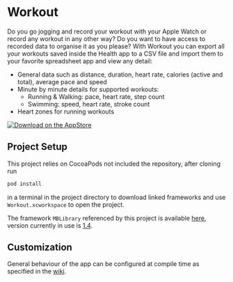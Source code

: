 # Workout
Do you go jogging and record your workout with your Apple Watch or record any workout in any other way? Do you want to have access to recorded data to organise it as you please?
With Workout you can export all your workouts saved inside the Health app to a CSV file and import them to your favorite spreadsheet app and view any detail:
- General data such as distance, duration, heart rate, calories (active and total), average pace and speed
- Minute by minute details for supported workouts:
  - Running & Walking: pace, heart rate, step count
  - Swimming: speed, heart rate, stroke count
- Heart zones for running workouts

[![Download on the AppStore](http://www.marcoboschi.altervista.org/img/app_store_en.svg)](https://itunes.apple.com/us/app/workout-csv-exporter/id1140433100?ls=1&mt=8)

## Project Setup
This project relies on CocoaPods not included the repository, after cloning run

```bash
pod install
```

in a terminal in the project directory to download linked frameworks and use `Workout.xcworkspace` to open the project.

The framework `MBLibrary` referenced by this project is available [here](https://github.com/piscoTech/MBLibrary), version currently in use is [1.4](https://github.com/piscoTech/MBLibrary/releases/tag/v1.4(12)).

## Customization
General behaviour of the app can be configured at compile time as specified in the [wiki](https://github.com/piscoTech/Workout/wiki#compile-time-setup).
